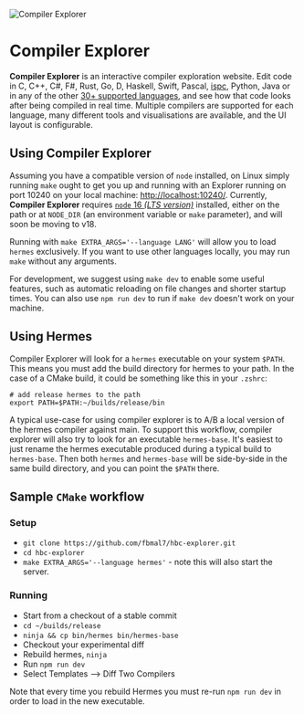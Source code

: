 ![Compiler Explorer](views/resources/site-logo.svg)

# Compiler Explorer

**Compiler Explorer** is an interactive compiler exploration website. Edit code in C, C++, C#, F#, Rust, Go, D, Haskell,
Swift, Pascal, [ispc](https://ispc.github.io/), Python, Java or in any of the other
[30+ supported languages](https://godbolt.org/api/languages), and see how that code looks after being compiled in real
time. Multiple compilers are supported for each language, many different tools and visualisations are available, and the
UI layout is configurable.

## Using Compiler Explorer

Assuming you have a compatible version of `node` installed, on Linux simply running `make` ought to get you up and
running with an Explorer running on port 10240 on your local machine:
[http://localhost:10240/](http://localhost:10240/). Currently, **Compiler Explorer** requires
[`node` 16 _(LTS version)_](CONTRIBUTING.md#node-version) installed, either on the path or at `NODE_DIR` (an environment
variable or `make` parameter), and will soon be moving to v18.

Running with `make EXTRA_ARGS='--language LANG'` will allow you to load `hermes` exclusively. If you want to use other
languages locally, you may run `make` without any arguments.

For development, we suggest using `make dev` to enable some useful features, such as automatic reloading on file changes
and shorter startup times. You can also use `npm run dev` to run if `make dev` doesn't work on your machine.

## Using Hermes

Compiler Explorer will look for a `hermes` executable on your system `$PATH`. This means you must add the build
directory for hermes to your path. In the case of a CMake build, it could be something like this in your `.zshrc`:

```
# add release hermes to the path
export PATH=$PATH:~/builds/release/bin
```

A typical use-case for using compiler explorer is to A/B a local version of the hermes compiler against main. To support
this workflow, compiler explorer will also try to look for an executable `hermes-base`. It's easiest to just rename the
hermes executable produced during a typical build to `hermes-base`. Then both `hermes` and `hermes-base` will be
side-by-side in the same build directory, and you can point the `$PATH` there.

## Sample `CMake` workflow

### Setup

- `git clone https://github.com/fbmal7/hbc-explorer.git`
- `cd hbc-explorer`
- `make EXTRA_ARGS='--language hermes'` - note this will also start the server.

### Running

- Start from a checkout of a stable commit
- `cd ~/builds/release`
- `ninja && cp bin/hermes bin/hermes-base`
- Checkout your experimental diff
- Rebuild hermes, `ninja`
- Run `npm run dev`
- Select Templates --> Diff Two Compilers

Note that every time you rebuild Hermes you must re-run `npm run dev` in order to load in the new executable.
